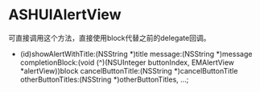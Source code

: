 # ASHUIAlertView

可直接调用这个方法，直接使用block代替之前的delegate回调。

+ (id)showAlertWithTitle:(NSString *)title
                 message:(NSString *)message
               completionBlock:(void (^)(NSUInteger buttonIndex, EMAlertView *alertView))block
       cancelButtonTitle:(NSString *)cancelButtonTitle
       otherButtonTitles:(NSString *)otherButtonTitles, ...;
